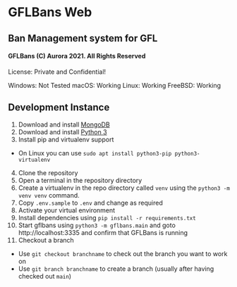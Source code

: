 # GFLBans Web
## Ban Management system for GFL
#### GFLBans (C) Aurora 2021. All Rights Reserved

License: Private and Confidential!

Windows: Not Tested
macOS: Working
Linux: Working
FreeBSD: Working

## Development Instance

1) Download and install [MongoDB](https://www.mongodb.com/try/download/community)
2) Download and install [Python 3](https://www.python.org/downloads/)
3) Install pip and virtualenv support
  - On Linux you can use `sudo apt install python3-pip python3-virtualenv`
4) Clone the repository
5) Open a terminal in the repository directory
6) Create a virtualenv in the repo directory called `venv` using the `python3 -m venv venv` command.
7) Copy `.env.sample` to `.env` and change as required
8) Activate your virtual environment
9) Install dependencies using `pip install -r requirements.txt`
10) Start gflbans using `python3 -m gflbans.main` and goto http://localhost:3335 and confirm that GFLBans is running
11) Checkout a branch
  - Use `git checkout branchname` to check out the branch you want to work on
  - Use `git branch branchname` to create a branch (usually after having checked out `main`)
